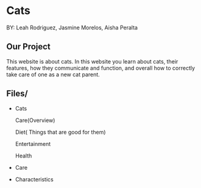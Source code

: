# Cats 
BY: Leah Rodriguez, Jasmine Morelos, Aisha Peralta 


## Our Project 

This website is about cats. In this website you learn about cats, their features, how they communicate and function, and overall how to correctly take care of one as a new cat parent. 

## Files/ 
* Cats
  
  Care(Overview)
  
  Diet( Things that are good for them)
  
  Entertainment
  
  Health 

* Care

  


* Characteristics 
